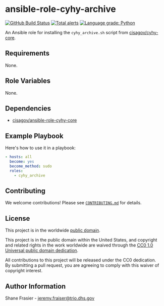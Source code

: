 # ansible-role-cyhy-archive #

[![GitHub Build Status](https://github.com/cisagov/ansible-role-cyhy-archive/workflows/build/badge.svg)](https://github.com/cisagov/ansible-role-cyhy-archive/actions)
[![Total alerts](https://img.shields.io/lgtm/alerts/g/cisagov/ansible-role-cyhy-archive.svg?logo=lgtm&logoWidth=18)](https://lgtm.com/projects/g/cisagov/ansible-role-cyhy-archive/alerts/)
[![Language grade: Python](https://img.shields.io/lgtm/grade/python/g/cisagov/ansible-role-cyhy-archive.svg?logo=lgtm&logoWidth=18)](https://lgtm.com/projects/g/cisagov/ansible-role-cyhy-archive/context:python)

An Ansible role for installing the `cyhy_archive.sh` script from
[cisagov/cyhy-core](https://github.com/cisagov/cyhy-core).

## Requirements ##

None.

## Role Variables ##

None.

## Dependencies ##

* [cisagov/ansible-role-cyhy-core](https://github.com/cisagov/ansible-role-cyhy-core)

## Example Playbook ##

Here's how to use it in a playbook:

```yaml
- hosts: all
  become: yes
  become_method: sudo
  roles:
    - cyhy_archive
```

## Contributing ##

We welcome contributions!  Please see [`CONTRIBUTING.md`](CONTRIBUTING.md) for
details.

## License ##

This project is in the worldwide [public domain](LICENSE).

This project is in the public domain within the United States, and
copyright and related rights in the work worldwide are waived through
the [CC0 1.0 Universal public domain
dedication](https://creativecommons.org/publicdomain/zero/1.0/).

All contributions to this project will be released under the CC0
dedication. By submitting a pull request, you are agreeing to comply
with this waiver of copyright interest.

## Author Information ##

Shane Frasier - <jeremy.fraiser@trio.dhs.gov>
